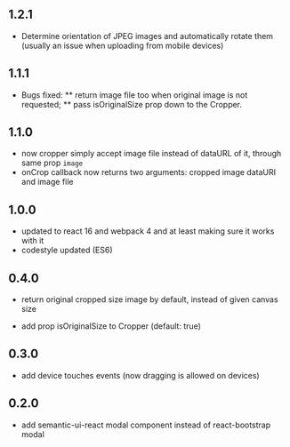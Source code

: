## 1.2.1

* Determine orientation of JPEG images and automatically rotate them (usually an issue when uploading from mobile devices)

## 1.1.1

* Bugs fixed:
  ** return image file too when original image is not requested;
  ** pass isOriginalSize prop down to the Cropper.

## 1.1.0

* now cropper simply accept image file instead of dataURL of it, through same
prop `image`
* onCrop callback now returns two arguments: cropped image dataURI and image file

## 1.0.0

* updated to react 16 and webpack 4 and at least making sure it works with it
* codestyle updated (ES6)

## 0.4.0

* return original cropped size image by default, instead of given canvas size

* add prop isOriginalSize to Cropper (default: true)

## 0.3.0

* add device touches events (now dragging is allowed on devices)

## 0.2.0

* add semantic-ui-react modal component instead of react-bootstrap modal
